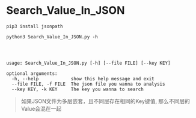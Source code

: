 # Search_Value_In_JSON


`pip3 install jsonpath`

`python3 Search_Value_In_JSON.py -h`

```



usage: Search_Value_In_JSON.py [-h] [--file FILE] [--key KEY]

optional arguments:
  -h, --help            show this help message and exit
  --file FILE, -f FILE  The json file you wanna to analysis
  --key KEY, -k KEY     The key you wanna to search
```

> 如果JSON文件为多层嵌套，且不同层存在相同的Key键值, 那么不同层的Value会混在一起

